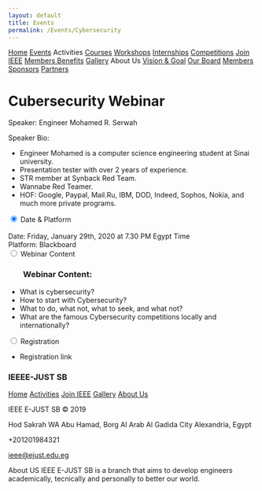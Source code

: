 ```yaml
---
layout: default
title: Events
permalink: /Events/Cybersecurity
---
```


<link rel="stylesheet" href="{{site.baseurl}}/assets/css/styles.css">
<link rel="stylesheet" href="https://cdnjs.cloudflare.com/ajax/libs/font-awesome/4.7.0/css/font-awesome.min.css">

<nav>
		<uln id="mainMenu">
            <lin><a href="/Home/">Home</a></lin>
            <lin><a class="active" href="/Events/">Events</a></lin>
            <lin><a>Activities</a>
                <uln>
                    <lin><a href="/Activities/Courses/" style= "width: 130px;">Courses</a></lin>
                    <lin><a href="/Activities/Workshops/" style= "width: 130px;">Workshops</a></lin>
                    <lin><a href="/Activities/Internships/" style= "width: 130px;">Internships</a></lin>
                </uln>
            </lin>
            <lin><a href="/Competitions/">Competitions</a></lin>
            <lin><a href="https://www.ieee.org/membership/join/index.html?WT.mc_id=hc_join" target="_blank">Join IEEE</a></lin>
            <lin><a href="/MembersBenefits/">Members Benefits</a></lin>
            <lin><a href="/Gallery/">Gallery</a></lin>
            <lin><a>About Us</a>
                <uln>
                    <lin><a href="/about/Vision_Goal/" style= "width: 130px;">Vision & Goal</a></lin>
                    <lin><a href="/about/Board/" style= "width: 130px;">Our Board</a></lin>
                    <lin><a href="/about/Members/" style= "width: 130px;">Members</a></lin>
                    <lin><a href="/about/Sponsors/" style= "width: 130px;">Sponsors</a></lin>
                    <lin><a href="/about/Partners/" style= "width: 130px;">Partners</a></lin>
                </uln>
            </lin>        <!-- <a href="javascript:void(0);" class="icon" onclick="myFunction()"> -->
    <!-- <i class="fa fa-bars"></i> -->
        </uln>
</nav>

# Cubersecurity Webinar
Speaker: Engineer Mohamed R. Serwah<br>

Speaker Bio:<br>

<ul>
    <li> Engineer Mohamed is a computer science engineering student at Sinai university.</li>
    <li> Presentation tester with over 2 years of experience.</li>
    <li> STR member at Synback Red Team.</li>
    <li> Wannabe Red Teamer.</li>
    <li> HOF: Google, Paypal, Mail.Ru, IBM, DOD, Indeed, Sophos, Nokia, and much more private programs.</li>
</ul>

<div class="tabs">
  <input type="radio" class="tabs__radio" name="tabs-example" id="Date & Venue" checked>
  <label for="Date & Venue" class="tabs__label">Date & Platform</label>
  <div class="tabs__content">
  <br>
    Date: Friday, January 29th, 2020 at 7.30 PM Egypt Time
    <br>
    Platform: Blackboard
  </div>

  <input type="radio" class="tabs__radio" name="tabs-example" id="Webinar Content">
  <label for="Webinar Content" class="tabs__label">Webinar Content</label>
  <div class="tabs__content">
    <h3 style="padding-left: 30px;"> Webinar Content:</h3>
    <ul>
        <li>What is cybersecurity?</li>
        <li>How to start with Cybersecurity?</li>
        <li>What to do, what not, what to seek, and what not?</li>
        <li>What are the famous Cybersecurity competitions locally and internationally? </li>
    </ul>
  </div>

  <input type="radio" class="tabs__radio" name="tabs-example" id="Registration">
  <label for="Registration" class="tabs__label">Registration</label>
  <div class="tabs__content">
    <ul>
        <li><a>Registration link</a></li>
    </ul>
  </div>  
</div>

<!-- Footer -->
<footer class="footer-distributed">
    <div class="footer-left">
        <h3>IEEE<span>E-JUST SB</span></h3>
        <p class="footer-links">
            <a href="/index/">Home</a>
            <a href="/Activities/">Activities</a>
            <a href="/JoinIEEE/">Join IEEE</a>
            <a href="/Gallery/">Gallery</a>
            <a href="/about/">About Us</a>
        </p>
        <p class="footer-company-name">IEEE E-JUST SB &copy; 2019</p>
    </div>
    <div class="footer-center">
        <div>
            <i class="fa fa-map-marker"></i>
            <p><span>Hod Sakrah WA Abu Hamad, Borg Al Arab Al Gadida City</span> Alexandria, Egypt</p>
        </div>
        <div>
            <i class="fa fa-phone"></i>
            <p>+201201984321</p>
        </div>
        <div>
            <i class="fa fa-envelope"></i>
            <p><a href="mailto:ieee@ejust.edu.eg">ieee@ejust.edu.eg</a></p>
        </div>
    </div>
    <div class="footer-right">
        <p class="footer-company-about">
            <span>About US</span>
            IEEE E-JUST SB is a branch that aims to develop engineers academically, tecnically and personally to better our world.
        </p>
        <div class="footer-icons">
            <a href="https://www.facebook.com/IEEE.EJUST/" target="_blank"><i class="fa fa-facebook"></i></a>
            <a href="https://www.linkedin.com/company/ieee-e-just-sb/" target="_blank"><i class="fa fa-linkedin"></i></a>
            <a href="https://www.instagram.com/ieee_ejust/" target="_blank"><i class="fa fa-instagram"></i></a>
        </div>
    </div>
</footer>

<script>
       /* Toggle between adding and removing the "responsive" class to topnav when the user clicks on the icon */
    function myFunction() {
        var x = document.getElementById("myTopnav");
        if (x.className == "topnav") {
            x.className += "responsive";
        } else {
            x.className = "topnav";
        }
    }
<script>